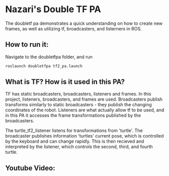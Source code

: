 # Nazari's Double TF PA

The doubletf pa demonstrates a quick understanding on how to create new frames, as well as utilizing tf, broadcasters, and listerners in ROS.

## How to run it:

Navigate to the doubletfpa folder, and run 

```bash
roslaunch doubletfpa tf2_pa.launch
```

## What is TF? How is it used in this PA?

TF has static broadcasters, broadcasters, listeners and frames. In this project, listeners, broadcasters, and frames are used. Broadcasters publish transforms similarly to static broadcasters - they publish the changing coordinates of the robot. Listeners are what actually allow tf to be used, and in this PA it accesses the frame transformations published by the broadcasters. 

The turtle_tf2_listener listens for transformations from 'turtle'. The broadcaster publishes information 'turtles' current pose, which is controlled by the keyboard and can change rapidly. This is then recieved and interpreted by the listener, which controls the second, third, and fourth turtle.

## Youtube Video: 
